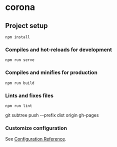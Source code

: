 # corona

## Project setup

```
npm install
```

### Compiles and hot-reloads for development

```
npm run serve
```

### Compiles and minifies for production

```
npm run build
```

### Lints and fixes files

```
npm run lint
```

git subtree push --prefix dist origin gh-pages

### Customize configuration

See [Configuration Reference](https://cli.vuejs.org/config/).
